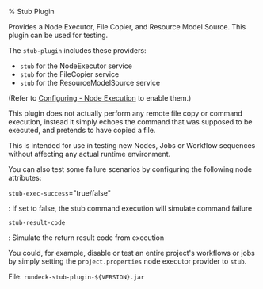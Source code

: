 % Stub Plugin

Provides a Node Executor, File Copier, and Resource Model Source.  This plugin can be used for testing.

The `stub-plugin` includes these providers:

* `stub` for the NodeExecutor service
* `stub` for the FileCopier service
* `stub` for the ResourceModelSource service

(Refer to [Configuring - Node Execution](configuring.html#node-execution) to enable them.)

This plugin does not actually perform any remote file copy or command execution,
instead it simply echoes the command that was supposed to be executed, and
pretends to have copied a file. 

This is intended for use in testing new Nodes, Jobs or Workflow sequences without
affecting any actual runtime environment.  

You can also test some failure scenarios by configuring the following node attributes:

`stub-exec-success`="true/false"

:   If set to false, the stub command execution will simulate command failure

`stub-result-code`

:   Simulate the return result code from execution

You could, for example, disable or test an entire project's workflows or jobs by
simply setting the `project.properties` node executor provider to `stub`.


File: `rundeck-stub-plugin-${VERSION}.jar`
